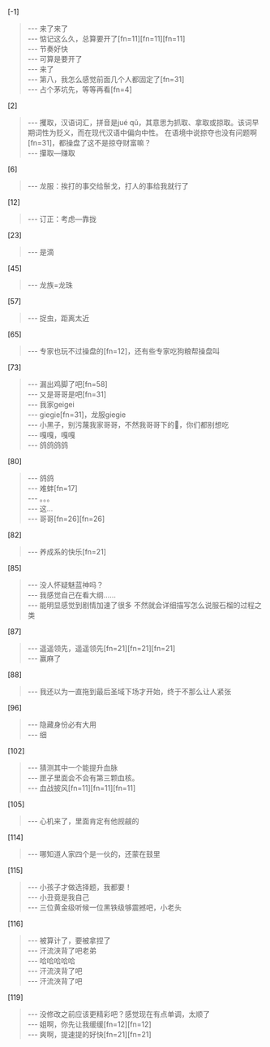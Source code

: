
[-1] 
>--- 来了来了<br>
>--- 惦记这么久，总算要开了[fn=11][fn=11][fn=11]<br>
>--- 节奏好快<br>
>--- 可算是要开了<br>
>--- 来了<br>
>--- 第八，我怎么感觉前面几个人都固定了[fn=31]<br>
>--- 占个茅坑先，等等再看[fn=4]<br>

[2] 
>--- 攫取，汉语词汇，拼音是jué qǔ，其意思为抓取、拿取或掠取。该词早期词性为贬义，而在现代汉语中偏向中性。
在语境中说掠夺也没有问题啊[fn=31]，都操盘了这不是掠夺财富嘛？<br>
>--- 攥取—赚取<br>

[6] 
>--- 龙服：挨打的事交给鬃戈，打人的事给我就行了<br>

[12] 
>--- 订正：考虑—靠拢<br>

[23] 
>--- 是滴<br>

[45] 
>--- 龙族=龙珠<br>

[57] 
>--- 捉虫，距离太近<br>

[65] 
>--- 专家也玩不过操盘的[fn=12]，还有些专家吃狗粮帮操盘叫<br>

[73] 
>--- 漏出鸡脚了吧[fn=58]<br>
>--- 又是哥哥是吧[fn=31]<br>
>--- 我家geigei<br>
>--- giegie[fn=31]，龙服giegie<br>
>--- 小黑子，别污蔑我家哥哥，不然我哥哥下的🥚，你们都别想吃<br>
>--- 嘎嘎，嘎嘎<br>
>--- 鸽鸽鸽鸽<br>

[80] 
>--- 鸽鸽<br>
>--- 难蚌[fn=17]<br>
>--- 。。。<br>
>--- 这…<br>
>--- 哥哥[fn=26][fn=26]<br>

[82] 
>--- 养成系的快乐[fn=21]<br>

[85] 
>--- 没人怀疑魅蓝神吗？<br>
>--- 我感觉自己在看大纲……<br>
>--- 能明显感觉到剧情加速了很多
不然就会详细描写怎么说服石榴的过程之类<br>

[87] 
>--- 遥遥领先，遥遥领先[fn=21][fn=21][fn=21]<br>
>--- 赢麻了<br>

[88] 
>--- 我还以为一直拖到最后圣域下场才开始，终于不那么让人紧张<br>

[96] 
>--- 隐藏身份必有大用<br>
>--- 细<br>

[102] 
>--- 猜测其中一个能提升血脉<br>
>--- 匣子里面会不会有第三颗血核。<br>
>--- 血战披风[fn=11][fn=11][fn=11]<br>

[105] 
>--- 心机来了，里面肯定有他觊觎的<br>

[114] 
>--- 哪知道人家四个是一伙的，还蒙在鼓里<br>

[115] 
>--- 小孩子才做选择题，我都要！<br>
>--- 小丑竟是我自己<br>
>--- 三位黄金级听候一位黑铁级够震撼吧，小老头<br>

[116] 
>--- 被算计了，要被拿捏了<br>
>--- 汗流浃背了吧老弟<br>
>--- 哈哈哈哈哈<br>
>--- 汗流浃背了吧<br>
>--- 汗流浹背了吧<br>

[119] 
>--- 没修改之前应该更精彩吧？感觉现在有点单调，太顺了<br>
>--- 姐啊，你先让我缓缓[fn=12][fn=12]<br>
>--- 爽啊，提速提的好快[fn=21][fn=21]<br>
